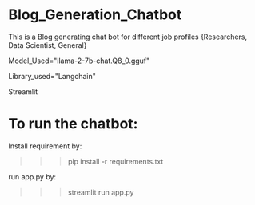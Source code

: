 # Blog_Generation_Chatbot

This is a Blog generating chat bot for different job profiles {Researchers, Data Scientist, General}

Model_Used="llama-2-7b-chat.Q8_0.gguf" 

Library_used="Langchain"

Streamlit

# To run the chatbot:
Install requirement by:

>>>pip install -r requirements.txt

run app.py by:

>>>streamlit run app.py

